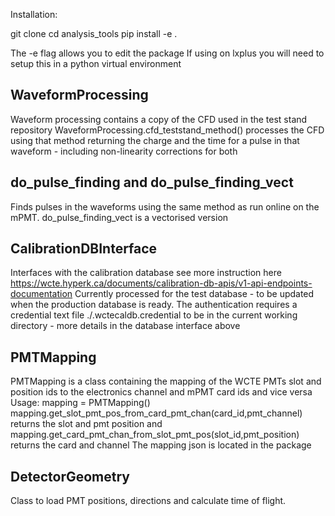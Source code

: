 Installation:

git clone <git repo location>
cd analysis_tools
pip install -e .

The -e flag allows you to edit the package 
If using on lxplus you will need to setup this in a python virtual environment 

##  WaveformProcessing

Waveform processing contains a copy of the CFD used in the test stand repository
WaveformProcessing.cfd_teststand_method() processes the CFD using that method returning 
the charge and the time for a pulse in that waveform - including non-linearity corrections 
for both

## do_pulse_finding and do_pulse_finding_vect

Finds pulses in the waveforms using the same method as run online on the mPMT. do_pulse_finding_vect is
a vectorised version

## CalibrationDBInterface

Interfaces with the calibration database see more instruction here
https://wcte.hyperk.ca/documents/calibration-db-apis/v1-api-endpoints-documentation
Currently processed for the test database - to be updated when the production database 
is ready. The authentication requires a credential text file ./.wctecaldb.credential 
to be in the current working directory - more details in the database interface above

## PMTMapping 

PMTMapping is a class containing the mapping of the WCTE PMTs slot and position ids to the
electronics channel and mPMT card ids and vice versa
Usage:
mapping = PMTMapping()
mapping.get_slot_pmt_pos_from_card_pmt_chan(card_id,pmt_channel) returns the slot and pmt position
and 
mapping.get_card_pmt_chan_from_slot_pmt_pos(slot_id,pmt_position) returns the card and channel
The mapping json is located in the package

## DetectorGeometry

Class to load PMT positions, directions and calculate time of flight.


